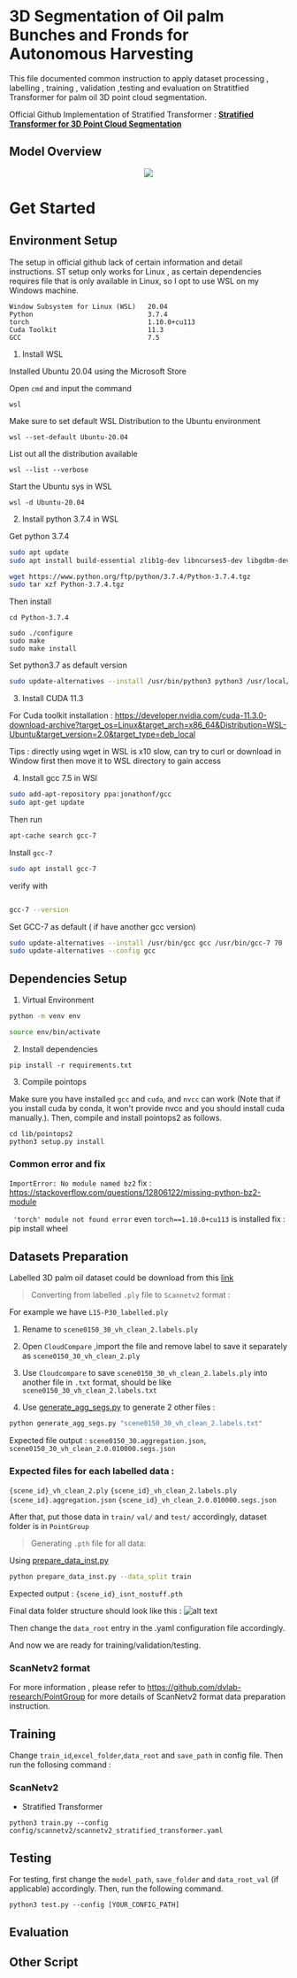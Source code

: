 
# 3D Segmentation of Oil palm Bunches and Fronds for Autonomous Harvesting

This file documented common instruction to apply dataset processing , labelling , training , validation ,testing and evaluation on Stratitfied Transformer for palm oil 3D point cloud segmentation.

Official Github Implementation of Stratified Transformer : [**Stratified Transformer for 3D Point Cloud Segmentation**](https://github.com/dvlab-research/Stratified-Transformer?tab=readme-ov-file)


## Model Overview 
<div align="center">
  <img src="figs/fig.jpg"/>
</div>


# Get Started

## Environment Setup 

The setup in official github lack of certain information and detail instructions.
ST setup only works for Linux , as certain dependencies requires file that is only available in Linux, so I opt to use WSL on my Windows machine.

```  
Window Subsystem for Linux (WSL)   20.04 
Python                             3.7.4 
torch                              1.10.0+cu113
Cuda Toolkit                       11.3
GCC                                7.5
```


1. Install WSL 

Installed Ubuntu 20.04 using the Microsoft Store

Open `cmd` and input the command
```
wsl
```
Make sure to set default WSL Distribution to the Ubuntu environment
```  
wsl --set-default Ubuntu-20.04
```

List out all the distribution available 
```
wsl --list --verbose
```

Start the Ubuntu sys in WSL
```
wsl -d Ubuntu-20.04
```



2. Install python 3.7.4 in WSL

Get python 3.7.4 
```bash
sudo apt update
sudo apt install build-essential zlib1g-dev libncurses5-dev libgdbm-dev libnss3-dev libssl-dev libreadline-dev libffi-dev wget

wget https://www.python.org/ftp/python/3.7.4/Python-3.7.4.tgz
sudo tar xzf Python-3.7.4.tgz
```

Then install
```
cd Python-3.7.4

sudo ./configure
sudo make
sudo make install
```

Set python3.7 as default version 

```bash
sudo update-alternatives --install /usr/bin/python3 python3 /usr/local/bin/python3.7
```

3. Install CUDA 11.3 

For Cuda toolkit installation : https://developer.nvidia.com/cuda-11.3.0-download-archive?target_os=Linux&target_arch=x86_64&Distribution=WSL-Ubuntu&target_version=2.0&target_type=deb_local

Tips : directly using wget in WSL is x10 slow, can try to curl or download in Window first then move it to WSL directory to gain access 

4. Install gcc 7.5 in WSl

```bash
sudo add-apt-repository ppa:jonathonf/gcc
sudo apt-get update
```

Then run 

```bash
apt-cache search gcc-7
```

Install `gcc-7`
```bash
sudo apt install gcc-7

```
verify with 
```bash

gcc-7 --version
```
Set GCC-7 as default ( if have another gcc version)

```bash
sudo update-alternatives --install /usr/bin/gcc gcc /usr/bin/gcc-7 70
sudo update-alternatives --config gcc
```


## Dependencies Setup

1. Virtual Environment 

```bash
python -m venv env  

source env/bin/activate
```

2. Install dependencies

```
pip install -r requirements.txt
```


3. Compile pointops

Make sure you have installed `gcc` and `cuda`, and `nvcc` can work (Note that if you install cuda by conda, it won't provide nvcc and you should install cuda manually.). Then, compile and install pointops2 as follows. 
```
cd lib/pointops2
python3 setup.py install
```


### Common error and fix 

`ImportError: No module named bz2` 
fix : https://stackoverflow.com/questions/12806122/missing-python-bz2-module

` 'torch' module not found error` even `torch==1.10.0+cu113` is installed 
fix : pip install wheel














## Datasets Preparation

Labelled 3D palm oil dataset could be download from this [link](https://numcmy-my.sharepoint.com/:f:/g/personal/hcysl6_nottingham_edu_my/EnT6oLlGJFtMtWiicopHxdkBeWSrbb75L_oAZCrR_OSBvg?e=xXqNjq)

> Converting from labelled `.ply` file to `Scannetv2` format :

For example we have `L15-P30_labelled.ply`

1. Rename to `scene0150_30_vh_clean_2.labels.ply`

2. Open `CloudCompare` ,import the file and remove label to save it separately as `scene0150_30_vh_clean_2.ply` 

3. Use `Cloudcompare` to save `scene0150_30_vh_clean_2.labels.ply` into another file in `.txt` format, should be like `scene0150_30_vh_clean_2.labels.txt`

4. Use [generate_agg_segs.py](fyp_util/generate_agg_segs.py) to generate 2 other files : 

```bash
python generate_agg_segs.py "scene0150_30_vh_clean_2.labels.txt"
```

Expected file output : 
`scene0150_30.aggregation.json`, 
`scene0150_30_vh_clean_2.0.010000.segs.json`


### Expected files for each labelled data : 
`{scene_id}_vh_clean_2.ply`
`{scene_id}_vh_clean_2.labels.ply`
`{scene_id}.aggregation.json`
`{scene_id}_vh_clean_2.0.010000.segs.json`

After that, put those data in `train/` `val/` and `test/` accordingly, dataset folder is in `PointGroup`

> Generating `.pth` file for all data:

Using [prepare_data_inst.py](PointGroup/dataset/scannetv2/prepare_data_inst.py)

```bash
python prepare_data_inst.py --data_split train
```
Expected output : `{scene_id}_isnt_nostuff.pth`

Final data folder structure should look like this : 
![alt text](figs/image.png)


Then change the `data_root` entry in the .yaml configuration file accordingly.

And now we are ready for training/validation/testing.


### ScanNetv2 format 
For more information , please refer to https://github.com/dvlab-research/PointGroup for more details of ScanNetv2 format data preparation instruction. 



## Training

Change `train_id`,`excel_folder`,`data_root` and `save_path` in config file. Then run the follosing command :

### ScanNetv2
- Stratified Transformer
```
python3 train.py --config config/scannetv2/scannetv2_stratified_transformer.yaml
```



## Testing
For testing, first change the `model_path`, `save_folder` and `data_root_val` (if applicable) accordingly. Then, run the following command. 

```
python3 test.py --config [YOUR_CONFIG_PATH]
```


## Evaluation

## Other Script 




